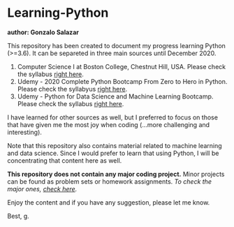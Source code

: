 # Learning-Python

__author: Gonzalo Salazar__

This repository has been created to document my progress learning Python (>=3.6). It can be separeted in three main sources until December 2020.

1. Computer Science I at Boston College, Chestnut Hill, USA. Please check the syllabus [right here](https://github.com/gonzalosc2/Learning-Python/blob/master/CS1_BostonCollege/CS1.Syllabus-Fall2020.pdf).
2. Udemy - 2020 Complete Python Bootcamp From Zero to Hero in Python. Please check the syllabyus [right here](https://www.udemy.com/course/complete-python-bootcamp/).
3. Udemy - Python for Data Science and Machine Learning Bootcamp. Please check the syllabus [right here](https://www.udemy.com/course/python-for-data-science-and-machine-learning-bootcamp/).

I have learned for other sources as well, but I preferred to focus on those that have given me the most joy when coding (...more challenging and interesting). 

Note that this repository also contains material related to machine learning and data science. Since I would prefer to learn that using Python, I will be concentrating that content here as well. 

__This repository does not contain any major coding project.__ Minor projects can be found as problem sets or homework assignments. _To check the major ones, [check here](https://github.com/gonzalosc2/Coding-Projects)._

Enjoy the content and if you have any suggestion, please let me know.

Best,
g.
